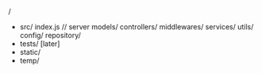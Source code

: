 /

  - src/
      index.js // server
      models/
      controllers/
      middlewares/
      services/
      utils/
      config/
      repository/
  - tests/ [later]
  - static/
  - temp/